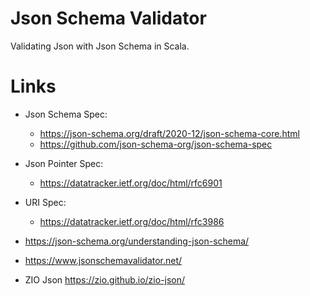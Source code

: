 # Json Schema Validator

Validating Json with Json Schema in Scala.

# Links

- Json Schema Spec: 
  - https://json-schema.org/draft/2020-12/json-schema-core.html
  - https://github.com/json-schema-org/json-schema-spec

- Json Pointer Spec:
  - https://datatracker.ietf.org/doc/html/rfc6901

- URI Spec:
  - https://datatracker.ietf.org/doc/html/rfc3986

- https://json-schema.org/understanding-json-schema/
- https://www.jsonschemavalidator.net/

- ZIO Json https://zio.github.io/zio-json/